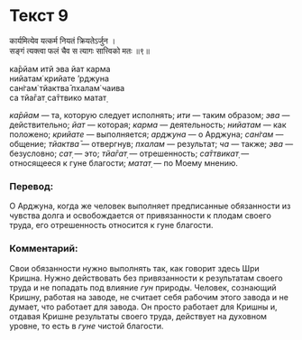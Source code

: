 # Текст 9

कार्यमित्येव यत्कर्म नियतं क्रियतेऽर्जुन ।  
सङ्गं त्यक्त्वा फलं चैव स त्यागः सात्त्विको मतः ॥९॥

ка̄рйам итй эва йат карма  
нийатам̇ крийате ’рджуна  
сан̇гам̇ тйактва̄ пхалам̇ чаива  
са тйа̄гат̣ са̄ттвико матат̣

_ка̄рйам_ — та, которую следует исполнять; _ити_ — таким образом; _эва_ — действительно; _йат_ — которая; _карма_ — деятельность; _нийатам_ — как положено; _крийате_ — выполняется; _арджуна_ — о Арджуна; _сан̇гам_ — общение; _тйактва̄_ — отвергнув; _пхалам_ — результат; _ча_ — также; _эва_ — безусловно; _сат̣_ — это; _тйа̄гат̣_ — отрешенность; _са̄ттвикат̣_ — относящееся к гуне благости; _матат̣_ — по Моему мнению.

### Перевод:

О Арджуна, когда же человек выполняет предписанные обязанности из чувства долга и освобождается от привязанности к плодам своего труда, его отрешенность относится к гуне благости.

### Комментарий:

Свои обязанности нужно выполнять так, как говорит здесь Шри Кришна. Нужно действовать без привязанности к результатам своего труда и не попадать под влияние _гун_ природы. Человек, сознающий Кришну, работая на заводе, не считает себя рабочим этого завода и не думает, что работает для завода. Он просто работает для Кришны и, отдавая Кришне результаты своего труда, действует на духовном уровне, то есть в _гуне_ чистой благости.